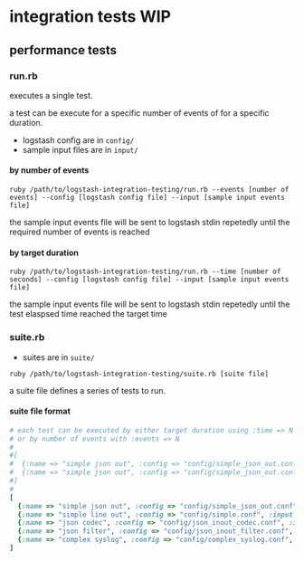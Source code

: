 # integration tests WIP

## performance tests

### run.rb

executes a single test.

a test can be execute for a specific number of events of for a specific duration.

- logstash config are in `config/`
- sample input files are in `input/`

#### by number of events

```
ruby /path/to/logstash-integration-testing/run.rb --events [number of events] --config [logstash config file] --input [sample input events file]
```

the sample input events file will be sent to logstash stdin repetedly until the required number of events is reached

#### by target duration

```
ruby /path/to/logstash-integration-testing/run.rb --time [number of seconds] --config [logstash config file] --input [sample input events file]
```

the sample input events file will be sent to logstash stdin repetedly until the test elaspsed time reached the target time


### suite.rb

- suites are in `suite/`

```
ruby /path/to/logstash-integration-testing/suite.rb [suite file]
```

a suite file defines a series of tests to run.

#### suite file format

```ruby
# each test can be executed by either target duration using :time => N secs
# or by number of events with :events => N
#
#[
#  {:name => "simple json out", :config => "config/simple_json_out.conf", :input => "input/simple_10.txt", :time => 30},
#  {:name => "simple json out", :config => "config/simple_json_out.conf", :input => "input/simple_10.txt", :events => 50000},
#]
#
[
  {:name => "simple json out", :config => "config/simple_json_out.conf", :input => "input/simple_10.txt", :time => 60},
  {:name => "simple line out", :config => "config/simple.conf", :input => "input/simple_10.txt", :time => 60},
  {:name => "json codec", :config => "config/json_inout_codec.conf", :input => "input/json_medium.txt", :time => 60},
  {:name => "json filter", :config => "config/json_inout_filter.conf", :input => "input/json_medium.txt", :time => 60},
  {:name => "complex syslog", :config => "config/complex_syslog.conf", :input => "input/syslog_acl_10.txt", :time => 60},
]
```
